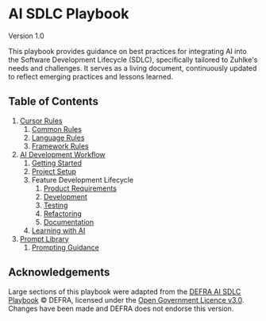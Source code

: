 # AI SDLC Playbook
Version 1.0

This playbook provides guidance on best practices for integrating AI into the Software Development Lifecycle (SDLC), specifically tailored to Zuhlke's needs and challenges. It serves as a living document, continuously updated to reflect emerging practices and lessons learned.

## Table of Contents
1. [Cursor Rules](cursor-rules/README.md)
   1. [Common Rules](cursor-rules/common/README.md)
   2. [Language Rules](cursor-rules/languages/README.md)
   3. [Framework Rules](cursor-rules/frameworks/README.md)
2. [AI Development Workflow](workflow/README.md)
	1. [Getting Started](workflow/workflow-getting-started.md)
	2. [Project Setup](workflow/workflow-project-setup.md)
	3. Feature Development Lifecycle
		1. [Product Requirements](workflow/workflow-product-requirements.md)
		2. [Development](workflow/workflow-development.md)
		3. [Testing](workflow/workflow-testing.md)
		4. [Refactoring](workflow/workflow-refactoring.md)
		5. [Documentation](workflow/workflow-documentation.md)
	4. [Learning with AI](workflow/workflow-learning.md)
3. [Prompt Library](prompt-library/README.md)
   1. [Prompting Guidance](prompt-library/prompting-guidance.md)

## Acknowledgements
Large sections of this playbook were adapted from the
[DEFRA AI SDLC Playbook](https://github.com/DEFRA/defra-ai-sdlc)
© DEFRA, licensed under the
[Open Government Licence v3.0](http://www.nationalarchives.gov.uk/doc/open-government-licence/version/3/).
Changes have been made and DEFRA does not endorse this version.
